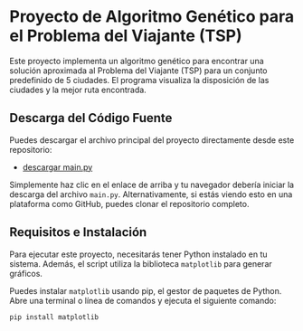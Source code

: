 # Proyecto de Algoritmo Genético para el Problema del Viajante (TSP)

Este proyecto implementa un algoritmo genético para encontrar una solución aproximada al Problema del Viajante (TSP) para un conjunto predefinido de 5 ciudades. El programa visualiza la disposición de las ciudades y la mejor ruta encontrada.

## Descarga del Código Fuente

Puedes descargar el archivo principal del proyecto directamente desde este repositorio:

*   [descargar main.py](https://github.com/JoseCarlos00/sistemas-inteligentes/blob/main/main.py)

Simplemente haz clic en el enlace de arriba y tu navegador debería iniciar la descarga del archivo `main.py`. Alternativamente, si estás viendo esto en una plataforma como GitHub, puedes clonar el repositorio completo.

## Requisitos e Instalación

Para ejecutar este proyecto, necesitarás tener Python instalado en tu sistema. Además, el script utiliza la biblioteca `matplotlib` para generar gráficos.

Puedes instalar `matplotlib` usando pip, el gestor de paquetes de Python. Abre una terminal o línea de comandos y ejecuta el siguiente comando:

```bash
pip install matplotlib
